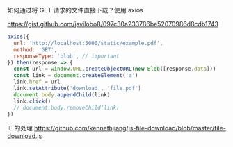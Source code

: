 如何通过将 GET 请求的文件直接下载？使用 axios

https://gist.github.com/javilobo8/097c30a233786be52070986d8cdb1743

```js
axios({
  url: 'http://localhost:5000/static/example.pdf',
  method: 'GET',
  responseType: 'blob', // important
}).then(response => {
  const url = window.URL.createObjectURL(new Blob([response.data]))
  const link = document.createElement('a')
  link.href = url
  link.setAttribute('download', 'file.pdf')
  document.body.appendChild(link)
  link.click()
  // document.body.removeChild(link)
})
```

IE 的处理
https://github.com/kennethjiang/js-file-download/blob/master/file-download.js
